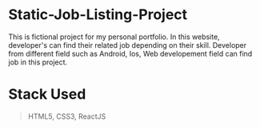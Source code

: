 # Static-Job-Listing-Project
This is fictional project for my personal portfolio. In this website, developer's can find their related job depending on their skill.
Developer from different field such as Android, Ios, Web developement field can find job in this project.

# Stack Used
> HTML5, CSS3, ReactJS
